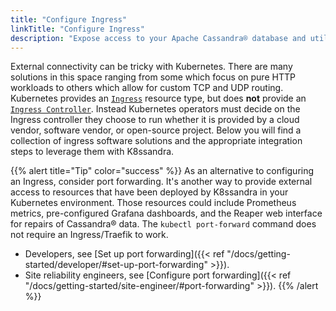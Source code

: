 ```yaml
---
title: "Configure Ingress"
linkTitle: "Configure Ingress"
description: "Expose access to your Apache Cassandra® database and utilities for monitoring and repair using a Kubernetes ingress"
---
```


External connectivity can be tricky with Kubernetes. There are many solutions in this space ranging from some which focus on pure HTTP workloads to others which allow for custom TCP and UDP routing. Kubernetes provides an [`Ingress`](https://kubernetes.io/docs/concepts/services-networking/ingress/) resource type, but does **not** provide an [`Ingress Controller`](https://kubernetes.io/docs/concepts/services-networking/ingress-controllers/). Instead Kubernetes operators must decide on the Ingress controller they choose to run whether it is provided by a cloud vendor, software vendor, or open-source project. Below you will find a collection of ingress software solutions and the appropriate integration steps to leverage them with K8ssandra.

{{% alert title="Tip" color="success" %}}
As an alternative to configuring an Ingress, consider port forwarding. It's another way to provide external access to  resources that have been deployed by K8ssandra in your Kubernetes environment. Those resources could include Prometheus metrics, pre-configured Grafana dashboards, and the Reaper web interface for repairs of Cassandra&reg; data. The `kubectl port-forward` command does not require an Ingress/Traefik to work. 

* Developers, see [Set up port forwarding]({{< ref "/docs/getting-started/developer/#set-up-port-forwarding" >}}).  
* Site reliability engineers, see [Configure port forwarding]({{< ref "/docs/getting-started/site-engineer/#port-forwarding" >}}).
{{% /alert %}}
